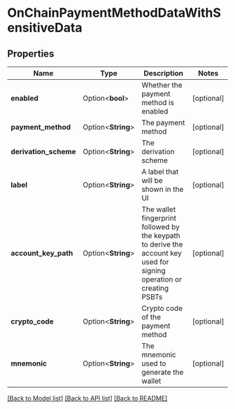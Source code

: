 # OnChainPaymentMethodDataWithSensitiveData

## Properties

Name | Type | Description | Notes
------------ | ------------- | ------------- | -------------
**enabled** | Option<**bool**> | Whether the payment method is enabled | [optional]
**payment_method** | Option<**String**> | The payment method | [optional]
**derivation_scheme** | Option<**String**> | The derivation scheme | [optional]
**label** | Option<**String**> | A label that will be shown in the UI | [optional]
**account_key_path** | Option<**String**> | The wallet fingerprint followed by the keypath to derive the account key used for signing operation or creating PSBTs | [optional]
**crypto_code** | Option<**String**> | Crypto code of the payment method | [optional]
**mnemonic** | Option<**String**> | The mnemonic used to generate the wallet | [optional]

[[Back to Model list]](../README.md#documentation-for-models) [[Back to API list]](../README.md#documentation-for-api-endpoints) [[Back to README]](../README.md)


